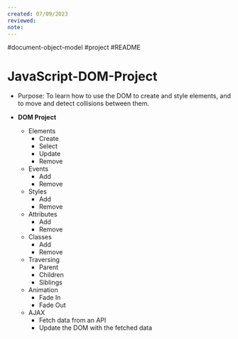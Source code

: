 ```yaml
---
created: 07/09/2023
reviewed:
note:
---
```

#document-object-model
#project 
#README

# JavaScript-DOM-Project

- Purpose: To learn how to use the DOM to create and style elements, and to move and detect collisions between them.

- **DOM Project**
    - Elements
    	- Create
    	- Select
    	- Update
    	- Remove
	- Events
		- Add
		- Remove
	- Styles
		- Add
		- Remove
	- Attributes
		- Add
		- Remove
	- Classes
		- Add
		- Remove
	- Traversing
		- Parent
		- Children
		- Siblings
	- Animation
		- Fade In
		- Fade Out
	- AJAX
		- Fetch data from an API
		- Update the DOM with the fetched data

